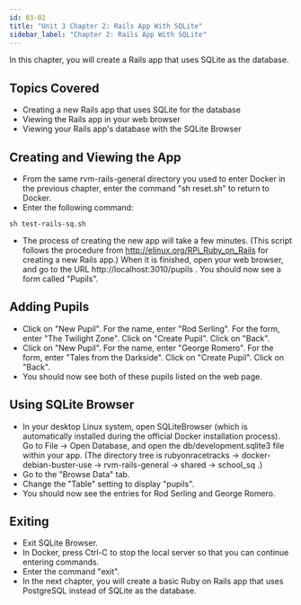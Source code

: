 ```yaml
---
id: 03-02
title: "Unit 3 Chapter 2: Rails App With SQLite"
sidebar_label: "Chapter 2: Rails App With SQLite"
---
```


In this chapter, you will create a Rails app that uses SQLite as the database.

## Topics Covered
* Creating a new Rails app that uses SQLite for the database
* Viewing the Rails app in your web browser
* Viewing your Rails app's database with the SQLite Browser

## Creating and Viewing the App
* From the same rvm-rails-general directory you used to enter Docker in the previous chapter, enter the command "sh reset.sh" to return to Docker.
* Enter the following command:
```
sh test-rails-sq.sh
```
* The process of creating the new app will take a few minutes.  (This script follows the procedure from http://elinux.org/RPi_Ruby_on_Rails for creating a new Rails app.)  When it is finished, open your web browser, and go to the URL http://localhost:3010/pupils .  You should now see a form called "Pupils".

## Adding Pupils
* Click on "New Pupil".  For the name, enter "Rod Serling".  For the form, enter "The Twilight Zone".  Click on "Create Pupil".  Click on "Back".
* Click on "New Pupil".  For the name, enter "George Romero".  For the form, enter "Tales from the Darkside".  Click on "Create Pupil".  Click on "Back".
* You should now see both of these pupils listed on the web page.

## Using SQLite Browser
* In your desktop Linux system, open SQLiteBrowser (which is automatically installed during the official Docker installation process).  Go to File -> Open Database, and open the db/development.sqlite3 file within your app.  (The directory tree is rubyonracetracks -> docker-debian-buster-use -> rvm-rails-general -> shared -> school_sq .)
* Go to the "Browse Data" tab.
* Change the "Table" setting to display "pupils".
* You should now see the entries for Rod Serling and George Romero.

## Exiting
* Exit SQLite Browser.
* In Docker, press Ctrl-C to stop the local server so that you can continue entering commands.
* Enter the command "exit".
* In the next chapter, you will create a basic Ruby on Rails app that uses PostgreSQL instead of SQLite as the database.
